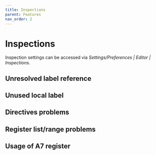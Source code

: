 ```yaml
---
title: Inspections
parent: Features
nav_order: 2
---
```


# Inspections

Inspection settings can be accessed via *Settings/Preferences \| Editor \| Inspections*.

## Unresolved label reference

## Unused local label

## Directives problems

## Register list/range problems

##  Usage of A7 register

